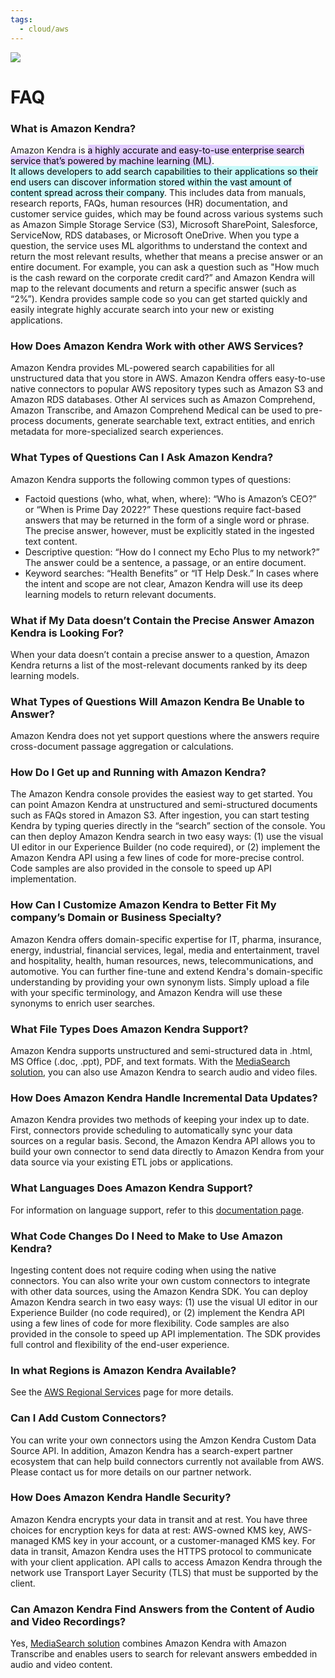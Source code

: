 ```yaml
---
tags:
  - cloud/aws
---
```


![](https://i.imgur.com/VH325ZP.png)

# FAQ
### What is Amazon Kendra?

Amazon Kendra is <mark style="background: #D2B3FFA6;">a highly accurate and easy-to-use enterprise search service that’s powered by machine learning (ML)</mark>.  
 <mark style="background: #ABF7F7A6;">It allows developers to add search capabilities to their applications so their end users can discover information stored within the vast amount of content spread across their company</mark>. This includes data from manuals, research reports, FAQs, human resources (HR) documentation, and customer service guides, which may be found across various systems such as Amazon Simple Storage Service (S3), Microsoft SharePoint, Salesforce, ServiceNow, RDS databases, or Microsoft OneDrive. When you type a question, the service uses ML algorithms to understand the context and return the most relevant results, whether that means a precise answer or an entire document. For example, you can ask a question such as "How much is the cash reward on the corporate credit card?” and Amazon Kendra will map to the relevant documents and return a specific answer (such as “2%”). Kendra provides sample code so you can get started quickly and easily integrate highly accurate search into your new or existing applications.

### How Does Amazon Kendra Work with other AWS Services?

Amazon Kendra provides ML-powered search capabilities for all unstructured data that you store in AWS. Amazon Kendra offers easy-to-use native connectors to popular AWS repository types such as Amazon S3 and Amazon RDS databases. Other AI services such as Amazon Comprehend, Amazon Transcribe, and Amazon Comprehend Medical can be used to pre-process documents, generate searchable text, extract entities, and enrich metadata for more-specialized search experiences.

### What Types of Questions Can I Ask Amazon Kendra?

Amazon Kendra supports the following common types of questions:

- Factoid questions (who, what, when, where): “Who is Amazon’s CEO?” or “When is Prime Day 2022?” These questions require fact-based answers that may be returned in the form of a single word or phrase. The precise answer, however, must be explicitly stated in the ingested text content.
- Descriptive question: “How do I connect my Echo Plus to my network?” The answer could be a sentence, a passage, or an entire document.
- Keyword searches: “Health Benefits” or “IT Help Desk.” In cases where the intent and scope are not clear, Amazon Kendra will use its deep learning models to return relevant documents.

### What if My Data doesn’t Contain the Precise Answer Amazon Kendra is Looking For?

When your data doesn’t contain a precise answer to a question, Amazon Kendra returns a list of the most-relevant documents ranked by its deep learning models.

### What Types of Questions Will Amazon Kendra Be Unable to Answer?

Amazon Kendra does not yet support questions where the answers require cross-document passage aggregation or calculations.

### How Do I Get up and Running with Amazon Kendra?

The Amazon Kendra console provides the easiest way to get started. You can point Amazon Kendra at unstructured and semi-structured documents such as FAQs stored in Amazon S3. After ingestion, you can start testing Kendra by typing queries directly in the “search” section of the console. You can then deploy Amazon Kendra search in two easy ways: (1) use the visual UI editor in our Experience Builder (no code required), or (2) implement the Amazon Kendra API using a few lines of code for more-precise control. Code samples are also provided in the console to speed up API implementation.

### How Can I Customize Amazon Kendra to Better Fit My company’s Domain or Business Specialty?

Amazon Kendra offers domain-specific expertise for IT, pharma, insurance, energy, industrial, financial services, legal, media and entertainment, travel and hospitality, health, human resources, news, telecommunications, and automotive. You can further fine-tune and extend Kendra's domain-specific understanding by providing your own synonym lists. Simply upload a file with your specific terminology, and Amazon Kendra will use these synonyms to enrich user searches.

### What File Types Does Amazon Kendra Support?

Amazon Kendra supports unstructured and semi-structured data in .html, MS Office (.doc, .ppt), PDF, and text formats. With the [MediaSearch solution](https://aws.amazon.com/blogs/machine-learning/make-your-audio-and-video-files-searchable-using-amazon-transcribe-and-amazon-kendra/), you can also use Amazon Kendra to search audio and video files.

### How Does Amazon Kendra Handle Incremental Data Updates?

Amazon Kendra provides two methods of keeping your index up to date. First, connectors provide scheduling to automatically sync your data sources on a regular basis. Second, the Amazon Kendra API allows you to build your own connector to send data directly to Amazon Kendra from your data source via your existing ETL jobs or applications.

### What Languages Does Amazon Kendra Support?

For information on language support, refer to this [documentation page](https://docs.aws.amazon.com/kendra/latest/dg/in-adding-languages).

### What Code Changes Do I Need to Make to Use Amazon Kendra?

Ingesting content does not require coding when using the native connectors. You can also write your own custom connectors to integrate with other data sources, using the Amazon Kendra SDK. You can deploy Amazon Kendra search in two easy ways: (1) use the visual UI editor in our Experience Builder (no code required), or (2) implement the Kendra API using a few lines of code for more flexibility. Code samples are also provided in the console to speed up API implementation. The SDK provides full control and flexibility of the end-user experience.

### In what Regions is Amazon Kendra Available?

See the [AWS Regional Services](https://aws.amazon.com/about-aws/global-infrastructure/regional-product-services/) page for more details.

### Can I Add Custom Connectors?

You can write your own connectors using the Amzon Kendra Custom Data Source API. In addition, Amazon Kendra has a search-expert partner ecosystem that can help build connectors currently not available from AWS. Please contact us for more details on our partner network.

### How Does Amazon Kendra Handle Security?

Amazon Kendra encrypts your data in transit and at rest. You have three choices for encryption keys for data at rest: AWS-owned KMS key, AWS-managed KMS key in your account, or a customer-managed KMS key. For data in transit, Amazon Kendra uses the HTTPS protocol to communicate with your client application. API calls to access Amazon Kendra through the network use Transport Layer Security (TLS) that must be supported by the client.

### Can Amazon Kendra Find Answers from the Content of Audio and Video Recordings?

Yes, [MediaSearch solution](https://aws.amazon.com/blogs/machine-learning/make-your-audio-and-video-files-searchable-using-amazon-transcribe-and-amazon-kendra/) combines Amazon Kendra with Amazon Transcribe and enables users to search for relevant answers embedded in audio and video content.